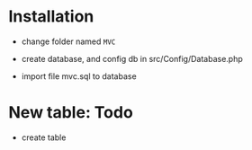 # Installation

- change folder named `MVC`

- create database, and config db in src/Config/Database.php

- import file mvc.sql to database

# New table: Todo

- create table
